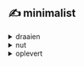 ## :writing_hand: minimalist

<details><summary>draaien</summary>to turn <br>
Wat zou er gebeuren als de aarde zou stoppen met draaien
<blockquote>
What would happen if the earth would stop turning
</blockquote>
 </details>

 <details><summary>nut</summary>use/benefit <br>
 Dit boek is van groot nut voor ons
 <blockquote>
 This book is of great use to us
 </blockquote>
 </details>

<details><summary>oplevert</summary>yields <br>
Luister naar die innerlijke stem en kijk wat dat opleveert
<blockquote>
Listen to that inner voice and see what that yields
</blockquote>
</details>
